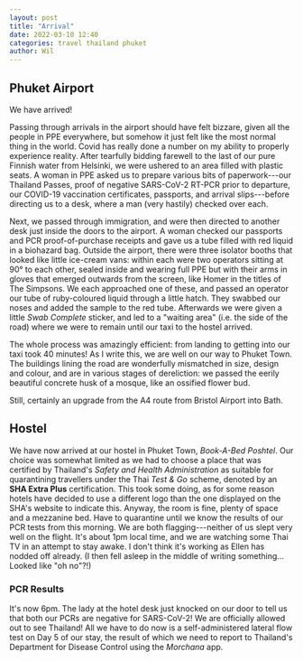 ```yaml
---
layout: post
title: "Arrival"
date: 2022-03-10 12:40
categories: travel thailand phuket
author: Wil
---
```


## Phuket Airport

We have arrived!

Passing through arrivals in the airport should have felt bizzare, given all the people in PPE everywhere, but somehow it just felt like the most normal thing in the world. Covid has really done a number on my ability to properly experience reality. After tearfully bidding farewell to the last of our pure Finnish water from Helsinki, we were ushered to an area filled with plastic seats. A woman in PPE asked us to prepare various bits of paperwork---our Thailand Passes, proof of negative SARS-CoV-2 RT-PCR prior to departure, our COVID-19 vaccination certificates, passports, and arrival slips---before directing us to a desk, where a man (very hastily) checked over each.

Next, we passed through immigration, and were then directed to another desk just inside the doors to the airport. A woman checked our passports and PCR proof-of-purchase receipts and gave us a tube filled with red liquid in a biohazard bag. Outside the airport, there were three isolator booths that looked like little ice-cream vans: within each were two operators sitting at 90° to each other, sealed inside and wearing full PPE but with their arms in gloves that emerged outwards from the screen, like Homer in the titles of The Simpsons. We each approached one of these, and passed an operator our tube of ruby-coloured liquid through a little hatch. They swabbed our noses and added the sample to the red tube. Afterwards we were given a little *Swab Complete* sticker, and led to a "waiting area" (i.e. the side of the road) where we were to remain until our taxi to the hostel arrived.

The whole process was amazingly efficient: from landing to getting into our taxi took 40 minutes! As I write this, we are well on our way to Phuket Town. The buildings lining the road are wonderfully mismatched in size, design and colour, and are in various stages of dereliction: we passed the eerily beautiful concrete husk of a mosque, like an ossified flower bud.

Still, certainly an upgrade from the A4 route from Bristol Airport into Bath.

## Hostel

We have now arrived at our hostel in Phuket Town, *Book-A-Bed Poshtel*. Our choice was somewhat limited as we had to choose a place that was certified by Thailand's *Safety and Health Administration* as suitable for quarantining travellers under the Thai *Test & Go* scheme, denoted by an **SHA Extra Plus** certification. This took some doing, as for some reason hotels have decided to use a different logo than the one displayed on the SHA's website to indicate this. Anyway, the room is fine, plenty of space and a mezzanine bed. Have to quarantine until we know the results of our PCR tests from this morning. We are both flagging---neither of us slept very well on the flight. It's about 1pm local time, and we are watching some Thai TV in an attempt to stay awake. I don't think it's working as Ellen has nodded off already. (I then fell asleep in the middle of writing something... Looked like "oh no"?!)

### PCR Results

It's now 6pm. The lady at the hotel desk just knocked on our door to tell us that both our PCRs are negative for SARS-CoV-2! We are officially allowed out to see Thailand! All we have to do now is a self-administered lateral flow test on Day 5 of our stay, the result of which we need to report to Thailand's Department for Disease Control using the *Morchana* app.